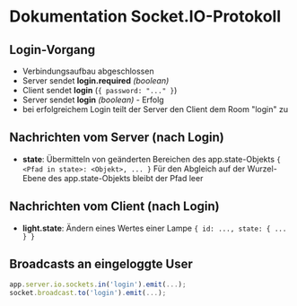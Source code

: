 # Dokumentation Socket.IO-Protokoll

## Login-Vorgang

-   Verbindungsaufbau abgeschlossen
-   Server sendet **login.required** *(boolean)*
-   Client sendet **login** (`{ password: "..." }`)
-   Server sendet **login** *(boolean)* - Erfolg
-   bei erfolgreichem Login teilt der Server den Client dem Room "login" zu

## Nachrichten vom Server (nach Login)

-   **state**: Übermitteln von geänderten Bereichen des app.state-Objekts
    `{ <Pfad in state>: <Objekt>, ... }`
    Für den Abgleich auf der Wurzel-Ebene des app.state-Objekts bleibt der Pfad leer

## Nachrichten vom Client (nach Login)

-   **light.state**: Ändern eines Wertes einer Lampe
    `{ id: ..., state: { ... } }`

## Broadcasts an eingeloggte User

```js
app.server.io.sockets.in('login').emit(...);
socket.broadcast.to('login').emit(...);
```